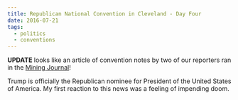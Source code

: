 ```yaml
---
title: Republican National Convention in Cleveland - Day Four
date: 2016-07-21
tags:
  - politics
  - conventions
---
```

__UPDATE__ looks like an article of convention notes by two of our reporters ran in the [Mining Journal](http://www.miningjournal.net/page/content.detail/id/643873/Notes-from-the-convention-hall.html?nav=5192)! 

Trump is officially the Republican nominee for President of the United States of America. My first reaction to this news was a feeling of impending doom.


